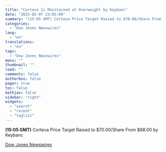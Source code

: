 ```yaml
---
title: "Corteva Is Maintained at Overweight by Keybanc"
date: "2025-02-07 23:05:00"
summary: "(15:05 GMT) Corteva Price Target Raised to $70.00/Share From $68.00 by Keybanc"
categories:
  - "Dow Jones Newswires"
lang:
  - "en"
translations:
  - "en"
tags:
  - "Dow Jones Newswires"
menu: ""
thumbnail: ""
lead: ""
comments: false
authorbox: false
pager: true
toc: false
mathjax: false
sidebar: "right"
widgets:
  - "search"
  - "recent"
  - "taglist"
---
```


**(15:05 GMT)** Corteva Price Target Raised to $70.00/Share From $68.00 by Keybanc

[Dow Jones Newswires](https://www.tradingview.com/news/DJN_DN20250207007319:0/)
